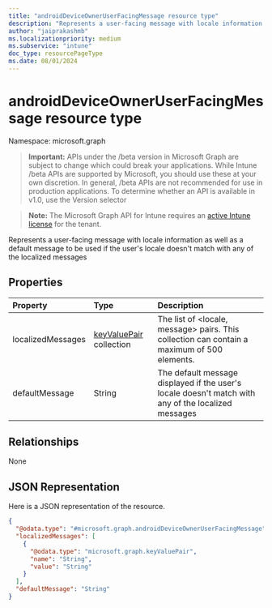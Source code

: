 ```yaml
---
title: "androidDeviceOwnerUserFacingMessage resource type"
description: "Represents a user-facing message with locale information as well as a default message to be used if the user's locale doesn't match with any of the localized messages"
author: "jaiprakashmb"
ms.localizationpriority: medium
ms.subservice: "intune"
doc_type: resourcePageType
ms.date: 08/01/2024
---
```


# androidDeviceOwnerUserFacingMessage resource type

Namespace: microsoft.graph

> **Important:** APIs under the /beta version in Microsoft Graph are subject to change which could break your applications. While Intune /beta APIs are supported by Microsoft, you should use these at your own discretion. In general, /beta APIs are not recommended for use in production applications. To determine whether an API is available in v1.0, use the Version selector

> **Note:** The Microsoft Graph API for Intune requires an [active Intune license](https://go.microsoft.com/fwlink/?linkid=839381) for the tenant.

Represents a user-facing message with locale information as well as a default message to be used if the user's locale doesn't match with any of the localized messages

## Properties
|Property|Type|Description|
|:---|:---|:---|
|localizedMessages|[keyValuePair](../resources/intune-shared-keyvaluepair.md) collection|The list of <locale, message> pairs. This collection can contain a maximum of 500 elements.|
|defaultMessage|String|The default message displayed if the user's locale doesn't match with any of the localized messages|

## Relationships
None

## JSON Representation
Here is a JSON representation of the resource.
<!-- {
  "blockType": "resource",
  "@odata.type": "microsoft.graph.androidDeviceOwnerUserFacingMessage"
}
-->
``` json
{
  "@odata.type": "#microsoft.graph.androidDeviceOwnerUserFacingMessage",
  "localizedMessages": [
    {
      "@odata.type": "microsoft.graph.keyValuePair",
      "name": "String",
      "value": "String"
    }
  ],
  "defaultMessage": "String"
}
```